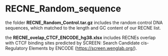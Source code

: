 # RECNE_Random_sequence

the folder **RECNE_Random_Control.tar.gz** includes the random control DNA sequences, which matched to the length and GC content of our RECNE list.

the **RECNE_ovelap_CTCF_ENCODE_hg38.xlsx** includes RECNEs overlap with CTCF binding sites predicted by SCREEN: Search Candidate cis-Regulatory Elements by ENCODE (https://screen.wenglab.org/).
